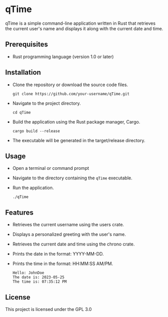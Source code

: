 # qTime

qTime is a simple command-line application written in Rust that retrieves the current user's name and displays it along with the current date and time.

## Prerequisites

- Rust programming language (version 1.0 or later)

## Installation

- Clone the repository or download the source code files.

      git clone https://github.com/your-username/qTime.git

- Navigate to the project directory.

      cd qTime
      
- Build the application using the Rust package manager, Cargo.

      cargo build --release
      
- The executable will be generated in the target/release directory.

## Usage

- Open a terminal or command prompt
- Navigate to the directory containing the `qTime` executable.
- Run the application.

      ./qTime

## Features

- Retrieves the current username using the users crate.
- Displays a personalized greeting with the user's name.
- Retrieves the current date and time using the chrono crate.
- Prints the date in the format: YYYY-MM-DD.
- Prints the time in the format: HH:MM:SS AM/PM.

      Hello: JohnDoe
      The date is: 2023-05-25
      The time is: 07:35:12 PM
     
## License

This project is licensed under the GPL 3.0
